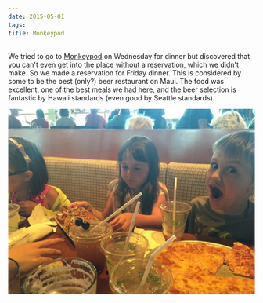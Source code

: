 ```yaml
---
date: 2015-05-01
tags: 
title: Monkeypod
---
```

<!--
date: 2015-05-01
tags: 
-->

We tried to go to [Monkeypod](http://www.monkeypodkitchen.com/) on Wednesday for dinner but discovered that you can't even get into the place without a reservation, which we didn't make. So we made a reservation for Friday dinner. This is considered by some to be the best (only?) beer restaurant on Maui. The food was excellent, one of the best meals we had here, and the beer selection is fantastic by Hawaii standards (even good by Seattle standards). 

![Title](/img/IMG_5685.JPG)

